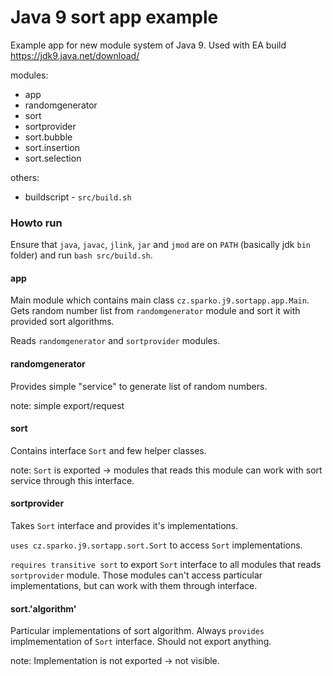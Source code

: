 # Java 9 sort app example

Example app for new module system of Java 9. Used with EA build https://jdk9.java.net/download/

modules:
 * app
 * randomgenerator
 * sort
 * sortprovider
 * sort.bubble
 * sort.insertion
 * sort.selection

others:
 * buildscript - `src/build.sh`


### Howto run
Ensure that `java`, `javac`, `jlink`, `jar` and `jmod` are on `PATH` (basically jdk `bin` folder) and run `bash src/build.sh`.

#### app
Main module which contains main class `cz.sparko.j9.sortapp.app.Main`. Gets random number list from `randomgenerator` module and sort it with provided sort algorithms.

Reads `randomgenerator` and `sortprovider` modules.


#### randomgenerator
Provides simple "service" to generate list of random numbers.

note: simple export/request


#### sort
Contains interface `Sort` and few helper classes.

note: `Sort` is exported -> modules that reads this module can work with sort service through this interface.


#### sortprovider
Takes `Sort` interface and provides it's implementations.

`uses cz.sparko.j9.sortapp.sort.Sort` to access `Sort` implementations.

`requires transitive sort` to export `Sort` interface to all modules that reads `sortprovider` module. Those modules can't access particular implementations, but can work with them through interface. 


#### sort.'algorithm'
Particular implementations of sort algorithm. Always `provides` implmementation of `Sort` interface. Should not export anything.

note: Implementation is not exported -> not visible.